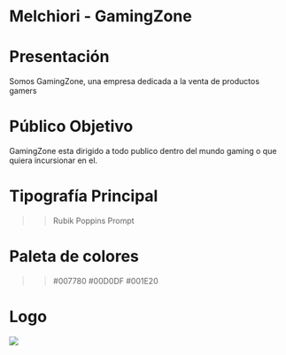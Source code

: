 # Melchiori - GamingZone

# Presentación

Somos GamingZone, una empresa dedicada a la venta de productos gamers

# Público Objetivo

GamingZone esta dirigido a todo publico dentro del mundo gaming o que quiera incursionar en el.

# Tipografía Principal

>> Rubik
>> Poppins
>> Prompt

# Paleta de colores

>> #007780
>> #00D0DF
>> #001E20

# Logo

<img src="C:\Users\leand\OneDrive\Cursos\Icaro\Proyecto\Logo.png">